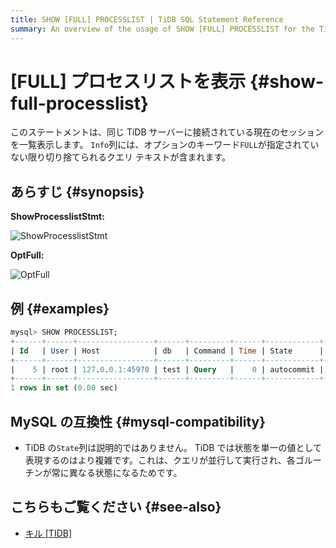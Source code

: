 ```yaml
---
title: SHOW [FULL] PROCESSLIST | TiDB SQL Statement Reference
summary: An overview of the usage of SHOW [FULL] PROCESSLIST for the TiDB database.
---
```


# [FULL] プロセスリストを表示 {#show-full-processlist}

このステートメントは、同じ TiDB サーバーに接続されている現在のセッションを一覧表示します。 `Info`列には、オプションのキーワード`FULL`が指定されていない限り切り捨てられるクエリ テキストが含まれます。

## あらすじ {#synopsis}

**ShowProcesslistStmt:**

![ShowProcesslistStmt](/media/sqlgram/ShowProcesslistStmt.png)

**OptFull:**

![OptFull](/media/sqlgram/OptFull.png)

## 例 {#examples}

```sql
mysql> SHOW PROCESSLIST;
+------+------+-----------------+------+---------+------+------------+------------------+
| Id   | User | Host            | db   | Command | Time | State      | Info             |
+------+------+-----------------+------+---------+------+------------+------------------+
|    5 | root | 127.0.0.1:45970 | test | Query   |    0 | autocommit | SHOW PROCESSLIST |
+------+------+-----------------+------+---------+------+------------+------------------+
1 rows in set (0.00 sec)
```

## MySQL の互換性 {#mysql-compatibility}

-   TiDB の`State`列は説明的ではありません。 TiDB では状態を単一の値として表現するのはより複雑です。これは、クエリが並行して実行され、各ゴルーチンが常に異なる状態になるためです。

## こちらもご覧ください {#see-also}

-   [キル [TIDB]](/sql-statements/sql-statement-kill.md)
